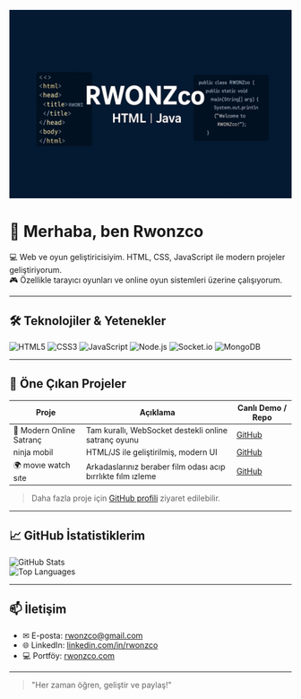  ![RWONZco Banner](banner.png)
# 👋 Merhaba, ben Rwonzco

💻 Web ve oyun geliştiricisiyim. HTML, CSS, JavaScript ile modern projeler geliştiriyorum.  
🎮 Özellikle tarayıcı oyunları ve online oyun sistemleri üzerine çalışıyorum.  


---

## 🛠 Teknolojiler & Yetenekler

![HTML5](https://img.shields.io/badge/HTML5-E34F26?style=for-the-badge&logo=html5&logoColor=white)
![CSS3](https://img.shields.io/badge/CSS3-1572B6?style=for-the-badge&logo=css3&logoColor=white)
![JavaScript](https://img.shields.io/badge/JavaScript-F7DF1E?style=for-the-badge&logo=javascript&logoColor=black)
![Node.js](https://img.shields.io/badge/Node.js-339933?style=for-the-badge&logo=node.js&logoColor=white)
![Socket.io](https://img.shields.io/badge/Socket.io-010101?style=for-the-badge)
![MongoDB](https://img.shields.io/badge/MongoDB-47A248?style=for-the-badge&logo=mongodb&logoColor=white)

---

## 🌟 Öne Çıkan Projeler

| Proje | Açıklama | Canlı Demo / Repo |
|-------|----------|-----------------|
| 🎯 Modern Online Satranç | Tam kurallı, WebSocket destekli online satranç oyunu | [GitHub](https://github.com/rwonzco/online-chess) |
| ninja mobil | HTML/JS ile geliştirilmiş, modern UI | [GitHub](https://github.com/Rwonz/mobil-ninja-oyunu) |
| 🌍 movıe watch sıte | Arkadaslarınız beraber film odası acıp bırrlıkte fılm ızleme | [GitHub](https://github.com/Rwonz/movie-watch-site) |

> Daha fazla proje için [GitHub profili](https://github.com/rwonzco) ziyaret edilebilir.

---

## 📈 GitHub İstatistiklerim

![GitHub Stats](https://github-readme-stats.vercel.app/api?username=rwonzco&show_icons=true&theme=radical)  
![Top Languages](https://github-readme-stats.vercel.app/api/top-langs/?username=rwonzco&layout=compact&theme=radical)

---

## 📫 İletişim

- ✉ E-posta: rwonzco@gmail.com  
- 🌐 LinkedIn: [linkedin.com/in/rwonzco](https://www.linkedin.com/in/rwonzco)  
- 💻 Portföy: [rwonzco.com](https://rwonzco.com)

---

> "Her zaman öğren, geliştir ve paylaş!"
